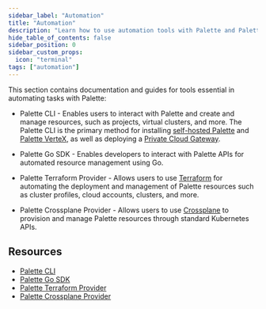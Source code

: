 ```yaml
---
sidebar_label: "Automation"
title: "Automation"
description: "Learn how to use automation tools with Palette and Palette VerteX."
hide_table_of_contents: false
sidebar_position: 0
sidebar_custom_props:
  icon: "terminal"
tags: ["automation"]
---
```


This section contains documentation and guides for tools essential in automating tasks with Palette:

- Palette CLI - Enables users to interact with Palette and create and manage resources, such as projects, virtual
  clusters, and more. The Palette CLI is the primary method for installing
  [self-hosted Palette](../self-hosted-setup/palette/palette.md) and
  [Palette VerteX](../self-hosted-setup/vertex/vertex.md), as well as deploying a
  [Private Cloud Gateway](../clusters/pcg/pcg.md).

- Palette Go SDK - Enables developers to interact with Palette APIs for automated resource management using Go.

- Palette Terraform Provider - Allows users to use [Terraform](https://developer.hashicorp.com/terraform) for automating
  the deployment and management of Palette resources such as cluster profiles, cloud accounts, clusters, and more.

- Palette Crossplane Provider - Allows users to use [Crossplane](https://docs.crossplane.io/) to provision and manage
  Palette resources through standard Kubernetes APIs.

## Resources

- [Palette CLI](./palette-cli/palette-cli.md)
- [Palette Go SDK](./palette-sdk/palette-sdk.md)
- [Palette Terraform Provider](./terraform/terraform.md)
- [Palette Crossplane Provider](./crossplane/crossplane.md)
